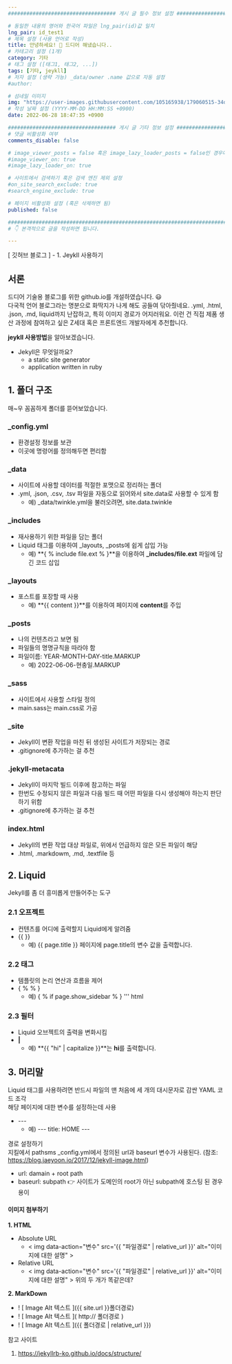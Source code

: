 ```yaml
---
################################### 게시 글 필수 정보 설정 ###################################

# 동일한 내용의 영어와 한국어 파일은 lng_pair(id)값 일치
lng_pair: id_test1
# 제목 설정 (사용 언어로 작성)
title: 안녕하세요! 💫 드디어 해냈습니다..
# 카테고리 설정 (1개)
category: 기타
# 태그 설정 ([태그1, 태그2, ...])
tags: [기타, jeykll] 
# 저자 설정 (생략 가능) _data/owner .name 값으로 자동 설정
#author: 

# 섬네일 이미지
img: "https://user-images.githubusercontent.com/105165938/179060515-34d353b5-f1df-4115-bd24-46ffedb529c3.png" 
# 작성 날짜 설정 (YYYY-MM-DD HH:MM:SS +0900)
date: 2022-06-28 18:47:35 +0900 

################################### 게시 글 기타 정보 설정 ###################################
# 댓글 비활성화 여부
comments_disable: false

# image_viewer_posts = false 혹은 image_lazy_loader_posts = false인 경우에만 사용
#image_viewer_on: true
#image_lazy_loader_on: true

# 사이트에서 검색하기 혹은 검색 엔진 제외 설정 
#on_site_search_exclude: true
#search_engine_exclude: true

# 페이지 비활성화 설정 (혹은 삭제하면 됨)
published: false

##########################################################################################
# 👇 본격적으로 글을 작성하면 됩니다. 

---
```

<!-- outline-start -->
[ 깃허브 블로그 ] - 1. Jeykll 사용하기

<!-- outline-end -->
## 서론
드디어 기술용 블로그를 위한 github.io를 개설하였습니다. 😃<br>
다국적 언어 블로그라는 명분으로 화딱지가 나게 해도 공들여 닦아줬네요. .yml, .html, .json, .md, liquid까지 난잡하고, 특히 이미지 경로가 어지러워요. 이런 건 직접 제품 생산 과정에 참여하고 싶은 Z세대 혹은 프론트엔드 개발자에게 추천합니다.  

**jeykll 사용방법**을 알아보겠습니다.
* Jekyll은 무엇일까요?
    * a static site generator
    * application written in ruby
    
## 1. 폴더 구조
매~우 꼼꼼하게 폴더를 뜯어보았습니다. 

### _config.yml
- 환경설정 정보를 보관
- 이곳에 명령어를 정의해두면 편리함

### _data
- 사이트에 사용할 데이터를 적절한 포맷으로 정리하는 폴더
- .yml, .json, .csv, .tsv 파일을 자동으로 읽어와서 site.data로 사용할 수 있게 함
    - 예) _data/twinkle.yml을 불러오려면, site.data.twinkle 

### _includes
- 재사용하기 위한 파일을 담는 폴더
- Liquid 태그를 이용하여 _layouts, _posts에 쉽게 삽입 가능
    - 예) **\{ % include file.ext % \}**을 이용하여 **_includes/file.ext** 파일에 담긴 코드 삽입

### _layouts
- 포스트를 포장할 때 사용
    - 예) **\{\{ content \}\}**를 이용하여 페이지에 **content**를 주입

### _posts
- 나의 컨텐츠라고 보면 됨
- 파일들의 명명규칙을 따라야 함
- 파일이름: YEAR-MONTH-DAY-title.MARKUP
    - 예) 2022-06-06-현충일.MARKUP

### _sass
- 사이트에서 사용할 스타일 정의
- main.sass는 main.css로 가공

### _site
- Jekyll이 변환 작업을 마친 뒤 생성된 사이트가 저장되는 경로
- .gitignore에 추가하는 걸 추천

### .jekyll-metacata
- Jekyll이 마지막 빌드 이후에 참고하는 파일
- 한번도 수정되지 않은 파일과 다음 빌드 때 어떤 파일을 다시 생성해야 하는지 판단하기 위함
- .gitignore에 추가하는 걸 추천

### index.html
- Jekyll의 변환 작업 대상 파일로, 위에서 언급하지 않은 모든 파일이 해당
- .html, .markdowm, .md, .textfile 등

## 2. Liquid
Jekyll를 좀 더 흥미롭게 만들어주는 도구  

### 2.1 오프젝트
- 컨텐츠를 어디에 출력할지 Liquid에게 알려줌
- \{\{ \}\}
    - 예) \{\{ page.title \}\} 페이지에 page.title의 변수 값을 출력합니다.

### 2.2 태그
- 템플릿의 논리 연산과 흐름을 제어
- \{ % % \}
    - 예) \{ % if page.show_sidebar % \} 
    ''' html
    <div clss=>

### 2.3 필터
- Liquid 오브젝트의 출력을 변화시킴
- **|**
    - 예) **\{\{ "hi" | capitalize \}\}**는 **hi**를 출력합니다.

## 3. 머리말
Liquid 태그를 사용하려면 반드시 
파일의 맨 처음에 세 개의 대시문자로 감싼 YAML 코드 조각  
해당 페이지에 대한 변수를 설정하는데 사용
- \-\-\-
    - 예) \-\-\-
        title: HOME
          \-\-\-

경로 설정하기  
지킬에서 pathsms _config.yml에서 정의된 url과 baseurl 변수가 사용된다. (참조: https://blog.jaeyoon.io/2017/12/jekyll-image.html)  
* url: damain + root path
* baseurl: subpath 👉 사이트가 도메인의 root가 아닌 subpath에 호스팅 된 경우 용이

#### 이미지 첨부하기
**1. HTML** 
* Absolute URL 
    * < img data-action="변수" src='\{\{ "파일경로" | relative_url \}\}' alt="이미지에 대한 설명" >
* Relative URL
    * < img data-action="변수" src='\{\{ "파일경로" | relative_url \}\}' alt="이미지에 대한 설명" >
위의 두 개가 똑같은데?  

**2. MarkDown**
* ! \[ Image Alt 텍스트 \]\(\{\{ site.url \}\}폴더경로\)
* ! \[ Image Alt 텍스트 \]\( http:// 폴더경로 \)
* ! \[ Image Alt 텍스트 \]\(\{\{ 폴더경로 | relative_url \}\}\)


참고 사이트
1. https://jekyllrb-ko.github.io/docs/structure/